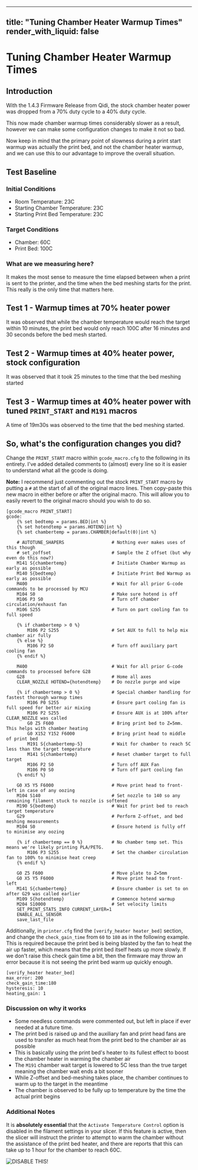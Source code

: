 
---
title: "Tuning Chamber Heater Warmup Times"
render_with_liquid: false
---

# Tuning Chamber Heater Warmup Times

## Introduction

With the 1.4.3 Firmware Release from Qidi, the stock chamber heater power was dropped from a 70% duty cycle to a 40% duty cycle.

This now made chamber warmup times considerably slower as a result, however we can make some configuration changes to make it not so bad.

Now keep in mind that the primary point of slowness during a print start warmup was actually the print bed, and not the chamber heater warmup,
and we can use this to our advantage to improve the overall situation.


## Test Baseline

### Initial Conditions

- Room Temperature: 23C
- Starting Chamber Temperature: 23C
- Starting Print Bed Temperature: 23C

### Target Conditions

- Chamber: 60C
- Print Bed: 100C

### What are we measuring here?

It makes the most sense to measure the time elapsed between when a print is sent to the printer,
and the time when the bed meshing starts for the print.  This really is the only time that matters here.

## Test 1 - Warmup times at 70% heater power

It was observed that while the chamber temperature would reach the target within 10 minutes,
the print bed would only reach 100C after 16 minutes and 30 seconds before the bed mesh started.


## Test 2 - Warmup times at 40% heater power, stock configuration

It was observed that it took 25 minutes to the time that the bed meshing started


## Test 3 - Warmup times at 40% heater power with tuned `PRINT_START` and `M191` macros

A time of 19m30s was observed to the time that the bed meshing started.


## So, what's the configuration changes you did?

Change the `PRINT_START` macro within `gcode_macro.cfg` to the following in its entirety.
I've added detailed comments to (almost) every line so it is easier to understand what all
the gcode is doing.

**Note:** I recommend just commenting out the stock `PRINT_START` macro by putting a
`#` at the start of all of the original macro lines.
Then copy-paste this new macro in either before or after the original macro.
This will allow you to easily revert to the original macro should you wish to do so.

```
[gcode_macro PRINT_START]
gcode:
    {% set bedtemp = params.BED|int %}
    {% set hotendtemp = params.HOTEND|int %}
    {% set chambertemp = params.CHAMBER|default(0)|int %}

    # AUTOTUNE_SHAPERS                  # Nothing ever makes uses of this though
    # set_zoffset                       # Sample the Z offset (but why even do this now?)
    M141 S{chambertemp}                 # Initiate Chamber Warmup as early as possible
    M140 S{bedtemp}                     # Initiate Print Bed Warmup as early as possible
    M400                                # Wait for all prior G-code commands to be processed by MCU
    M104 S0                             # Make sure hotend is off
    M106 P3 S0                          # Turn off chamber circulation/exhaust fan
    M106 S255                           # Turn on part cooling fan to full speed

    {% if chambertemp > 0 %}
        M106 P2 S255                    # Set AUX to full to help mix chamber air fully
    {% else %}
        M106 P2 S0                      # Turn off auxiliary part cooling fan
    {% endif %}

    M400                                # Wait for all prior G-code commands to processed before G28
    G28                                 # Home all axes
    CLEAR_NOZZLE HOTEND={hotendtemp}    # Do nozzle purge and wipe

    {% if chambertemp > 0 %}            # Special chamber handling for fastest thorough warmup times
        M106 P0 S255                    # Ensure part cooling fan is full speed for better air mixing
        M106 P2 S255                    # Ensure AUX is at 100% after CLEAR_NOZZLE was called
        G0 Z5 F600                      # Bring print bed to Z=5mm.  This helps with chamber heating
        G0 X152 Y152 F6000              # Bring print head to middle of print bed
        M191 S{chambertemp-5}           # Wait for chamber to reach 5C less than the target temperature
        M141 S{chambertemp}             # Reset chamber target to full target
        M106 P2 S0                      # Turn off AUX Fan
        M106 P0 S0                      # Turn off part cooling fan
    {% endif %}

    G0 X5 Y5 F6000                      # Move print head to front-left in case of any oozing
    M104 S140                           # Set nozzle to 140 so any remaining filament stuck to nozzle is softened
    M190 S{bedtemp}                     # Wait for print bed to reach target temperature
    G29                                 # Perform Z-offset, and bed meshing measurements
    M104 S0                             # Ensure hotend is fully off to minimise any oozing

    {% if chambertemp == 0 %}           # No chamber temp set. This means we're likely printing PLA/PETG.
        M106 P3 S255                    # Set the chamber circulation fan to 100% to minimise heat creep
    {% endif %}

    G0 Z5 F600                          # Move plate to Z=5mm
    G0 X5 Y5 F6000                      # Move print head to front-left
    M141 S{chambertemp}                 # Ensure chamber is set to on after G29 was called earlier
    M109 S{hotendtemp}                  # Commence hotend warmup
    M204 S10000                         # Set velocity limits
    SET_PRINT_STATS_INFO CURRENT_LAYER=1
    ENABLE_ALL_SENSOR
    save_last_file
```

Additionally, in `printer.cfg` find the `[verify_heater heater_bed]` section, and change the `check_gain_time` from `60` to `180` as in the following example.
This is required because the print bed is being blasted by the fan to heat the air up faster, which means that the print bed itself heats
up more slowly.  If we don't raise this check gain time a bit, then the firmware may throw an error because it is not seeing the print
bed warm up quickly enough.

```
[verify_heater heater_bed]
max_error: 200
check_gain_time:180
hysteresis: 10
heating_gain: 1
```

### Discussion on why it works

- Some needless commands were commented out, but left in place if ever needed at a future time.
- The print bed is raised up and the auxiliary fan and print head fans are used to transfer as much heat from the print bed to the chamber air as possible
- This is basically using the print bed's heater to its fullest effect to boost the chamber heater in warming the chamber air
- The `M191` chamber wait target is lowered to 5C less than the true target meaning the chamber wait ends a bit sooner
- While Z-offset and bed-meshing takes place, the chamber continues to warm up to the target in the meantime
- The chamber is observed to be fully up to temperature by the time the actual print begins

### Additional Notes

It is **absolutely essential** that the `Activate Temperature Control` option is disabled in the filament settings in your slicer.
If this feature is active, then the slicer will instruct the printer to attempt to warm the chamber without the assistance of the print bed heater,
and there are reports that this can take up to 1 hour for the chamber to reach 60C.

![DISABLE THIS!](./disable-me.png "You REALLY don't want this enabled!")
